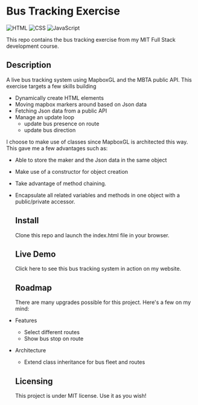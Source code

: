 # Bus Tracking Exercise

![HTML](https://img.shields.io/badge/html-%23E34F26.svg?style=for-the-badge&logo=html5&logoColor=white) ![CSS](https://img.shields.io/badge/css-%231572B6.svg?style=for-the-badge&logo=css3&logoColor=white) ![JavaScript](https://img.shields.io/badge/javascript-%23323330.svg?style=for-the-badge&logo=javascript&logoColor=%23F7DF1E)
  
  This repo contains the bus tracking exercise from my MIT Full Stack development course.
  
  ## Description
 A live bus tracking system using MapboxGL and the MBTA public API.  This exercise targets a few skills building
  - Dynamically create HTML elements
  - Moving mapbox markers around based on Json data
  - Fetching Json data from a public API
  - Manage an update loop
	- update bus presence on route
	- update bus direction
  
I choose to make use of classes since MapboxGL is architected this way.  This gave me a few advantages such as: 
- Able to store the maker and the Json data in the same object
- Make use of a constructor for object creation
- Take advantage of method chaining.
- Encapsulate all related variables and methods in one object with a public/private accessor.

  ## Install
  Clone this repo and launch the index.html file in your browser.
  
  ## Live Demo
  Click here to see this bus tracking system in action on my website. 
  
  ## Roadmap
  There are many upgrades possible for this project. Here's a few on my mind:  
- Features
	- Select different routes
	- Show bus stop on route
- Architecture
	- Extend class inheritance for bus fleet and routes 
   
  ## Licensing
  This project is under MIT license. Use it as you wish!
